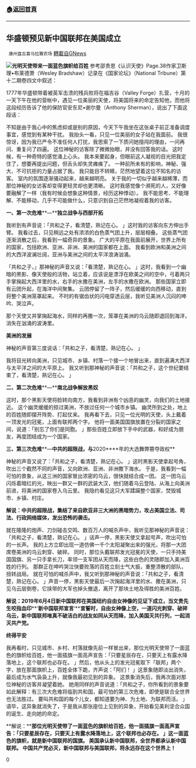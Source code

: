 ###  [:house:返回首頁](https://github.com/ourhimalayas/txt)
---

## 华盛顿预见新中国联邦在美国成立
` 康州盘古喜马拉雅农场` [轉載自GNews](https://gnews.org/zh-hans/685254/)

![]()![](https://gnews-media-offload.s3.amazonaws.com/wp-content/uploads/2020/12/25225904/NFSOC-2.png)**光明天使带来一面蓝色旗帜给百姓**
参考邵贵恩《认识天使》Page.38作家卫斯理•布莱德萧（Wesley Bradshaw）记录在《国家论坛》（National Tribune）第十二期卷四文中叙述：

1777年华盛顿带着被英军击溃的残兵败将在福吉谷（Valley Forge）扎营，十月的一天下午在他的营帐中，遇见一位美丽的天使，将美国将来的命定告知他，而他将这段经历告诉了他的保防官安东尼•谢尔曼（Anthony Sherman），说出了下面这段话：

不知是由于我心中的焦虑抑或是别的原因，今天下午我坐在这张桌子前正准备调度事宜，感觉到有某种干扰。 我抬头一看，只见一位美丽的女子站在我面前。 我很惊讶，因为我已严令不准任何人打扰，我思索了一下质问她擅闯的理由，一问再问、重复问了四遍。 这位神秘的访客除了微微抬眼，并没有回答我的话。 这时候，有一种奇特的感觉涌上心头。 我本来要起身，但眼前这人凝视的目光把我定住了，想要再提出问题，但舌头却失灵瘫痪了。 一种前所未有的影响，神秘、强大、不可抗拒的力量占据了我。 我只能目不转睛，茫然地望着这位不知名的访客。 室内的氛围逐渐骚动起来，越来越明亮。 关于我的一切似乎越来越稀薄，而那位神秘的女访客却变得更轻灵却也更清晰。 这时我感觉像个濒死的人，又好像要融解了一样（我有时候会想象这种情景，经历这种悸动）。 我不能思考、不能理解、不能移动，几乎不可能做什么，只意识到自己茫然地凝视着我的访客。

**一、第一次危难****—****独立战争与西部开拓**

我听到有声音说：「共和之子，看清楚，熟记在心。 」这时我的访客向东方伸出手臂。 我看过去，只见稍远之处有浓浓的白色蒸气团上升，层层相叠。 这些蒸气团逐渐消散之后，我看到一幅奇异的景象。 广大的平原在我面前展开，世界上所有的国家，包括欧洲、亚洲、非洲、美洲的国家都在上面。 我看到欧洲和美洲之间的大西洋波澜壮阔，亚洲与美洲之间的太平洋浪涛汹涌。

「共和之子，」那神秘的声音又说：「看清楚，熟记在心。 」这时，我看到一个幽暗的黑影、像天使般的活物，站立着，应该说是漂浮在欧美之间的空中，弓着两只手掌掬起大西洋里的水，右手的水撒在美洲，左手的水撒在欧洲。 那些国家立即有云团升起，在海洋中间聚集。 云团停留了一阵子，然后缓缓的向西移动，直到将整个美洲笼罩起来。 不时的有锯齿状的闪电穿透云层，我听见美洲人沉闷的呻吟、哭泣声。

那个天使又并掌掬起海水，同样的再撒一次，笼罩在美洲的乌云随即退回到海洋，消失在汹涌的波涛里。

**美洲的发展**

神秘的声音第三度说话：「共和之子，看清楚，熟记在心。 」

我将目光转向美洲，只见城市、乡镇、村落一个接一个地冒出来，直到遍满大西洋与太平洋之间的大平原上。 我又听到那神秘的声音说：「共和之子，这个世纪要结束了，看清楚，熟记在心。 」

**二、第二次危难****—****南北战争解放黑奴**

这时，那个黑影天使将脸转向南方，我看到非洲有个凶恶的幽灵，向我们的土地接近。 这个幽灵缓缓的掠过美洲，不放过任何一个城市乡镇。 幽灵所到之处，地上的百姓随即摆开阵势、打起仗来。 我再看下去，只见一位光明的天使，头上戴着一顶发光的冠冕，上面有联邦两个字。 他将一面美国国旗放置在分裂的国家之间，说道：「别忘了你们是同胞。 」那些百姓立即放下手中的武器，和好成为朋友，再度团结成为一个国家。

**三、第三次危难****—****中共的超限战，与****2020****年的大选舞弊篡夺政权**

神秘的声音又说了：「共和之子，看清楚，熟记在心。 」这时黑影天使拿起号角，吹出三个截然不同的声音，又向欧洲、亚洲、非洲撒下海水。 于是，我看到一幅可怕的景象，从这三洲的国家冒出浓密的乌云，很快就结合成一团。 这一团乌云闪烁着暗红的光，映出一群又一群的武装大汉，他们随着乌云登陆、从海上向美洲前进，将美洲的国家卷入乌云里。 我隐约看见这只大军蹂躏整个国家，焚毁城市、乡镇、村庄。

**解说：中共的超限战，集结了来自欧亚非三大洲的黑暗势力，攻占美国立法、司法、行政网络媒体，发出恐怖的袭击。**

就在隆隆的炮声、刀剑碰击交鸣、数百万人的喊杀声中，我听见那神秘的声音说：「共和之子，看清楚，熟记在心。 」话声一停，黑影天使又拿起号声，吹出可怕的一长声。 我的上方立即出现一道仿佛一千个太阳凝聚出来的强光，将那一大团席卷美洲的乌云刺穿、破碎。 同时，那位头戴联邦发光冠冕的天使，一只手持美国国旗、另一只手拿长刀，率领一支军团从天而降，这些白色的灵随即加入美洲百姓的行列。 那群正在呻吟哭泣快要败落的百姓立刻士气大振，重整溃散的部队，扭转战局。 就在可怕的喊杀声中，我又听到那神秘的声音说：「共和之子，看清楚，熟记在心。 」声音一停，黑影天使最后一次掬起海洋里的水、撒在美洲，只见乌云层倒卷，它挟带的大军也掉头撤退，离开了那块土地及得胜的美洲百姓。

**解说：****2019****年****6****月****4****日新中国联邦在美国纽约自由女神像的见证下成立，当文贵先生咬指血印****‘****新中国联邦宣言****‘****宣誓时，自由女神像上空，一道闪光刺穿、破碎乌云，新中国联邦唯真不破洁白的战友如同从天而降，加入美国灭共行列，一起消灭共产党。**

**终得平安**

我再看时，只见城市、乡村、村落就像先前一样冒出来，那位光明天使带了一面蓝色的旗帜给百姓，他一面插旗一面高声宣告：「只要星辰存在，只要天上有露水降落地上，这个联邦也必存在。 」然后，他从头上的发光冠冕取下「联邦」两个字，放在那面旗帜上，百姓全体下跪，齐声说：「阿们！ 」这景象随即淡出消失，最后成为水气袅袅上升，就像我最初见到的异象。 这景象消失后，我再次面对那位神秘的访客并凝望着她。 她用同样的声音说道：「共和之子，你所看到的景象要如此解释：有三次大危难将临到共和国，最可怕的第三次危难，即使是联合全世界也无法胜过。 要叫共和国的每个儿女，都知道要为神、为土地、为联邦而活。 」语毕，这异象就消失了，于是我从那张座位上见到的异象，开始看见美利坚合众国的诞生、走向她的命定。

**解说：****那位光明天使带了一面蓝色的旗帜给百姓，他一面插旗一面高声宣告：「只要星辰存在，只要天上有露水降落地上，这个联邦也必存在。 」这一面蓝色的旗帜，就是新中国联邦的国旗。 美国承认新中国联邦，全世界都承认新中国联邦。 中国共产党必灭，新中国联邦与美国联邦，将永远存在这个世界上！**

0
